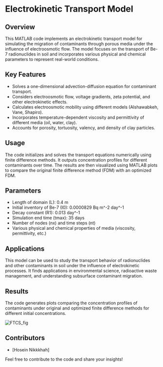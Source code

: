 # Electrokinetic Transport Model

## Overview
This MATLAB code implements an electrokinetic transport model for simulating the migration of contaminants through porous media under the influence of electroosmotic flow. The model focuses on the transport of Be-7 radionuclides in soil and incorporates various physical and chemical parameters to represent real-world conditions.

## Key Features
- Solves a one-dimensional advection-diffusion equation for contaminant transport.
- Considers electroosmotic flow, voltage gradients, zeta potential, and other electrokinetic effects.
- Calculates electroosmotic mobility using different models (Alshawabkeh, Vane, Shapiro).
- Incorporates temperature-dependent viscosity and permittivity of different media (oil, water, clay).
- Accounts for porosity, tortuosity, valency, and density of clay particles.

## Usage
The code initializes and solves the transport equations numerically using finite difference methods. It outputs concentration profiles for different contaminants over time. The results are then visualized using MATLAB plots to compare the original finite difference method (FDM) with an optimized FDM.

## Parameters
- Length of domain (L): 0.4 m
- Initial inventory of Be-7 (I0): 0.0000829 Bq m^-2 day^-1
- Decay constant (R1): 0.013 day^-1
- Simulation end time (tmax): 35 days
- Number of nodes (nx) and time steps (nt)
- Various physical and chemical properties of media (viscosity, permittivity, etc.)

## Applications
This model can be used to study the transport behavior of radionuclides and other contaminants in soil under the influence of electrokinetic processes. It finds applications in environmental science, radioactive waste management, and understanding subsurface contaminant migration.

## Results
The code generates plots comparing the concentration profiles of contaminants under original and optimized finite difference methods for different initial concentrations.

![FTCS_fig](https://github.com/hoseinnikkhah/optimized-npe-FTCS/assets/116885462/319034ea-d942-4b15-bf24-87b9f7db9be7)


## Contributors
- [Hosein Nikkkhah]

Feel free to contribute to the code and share your insights!

